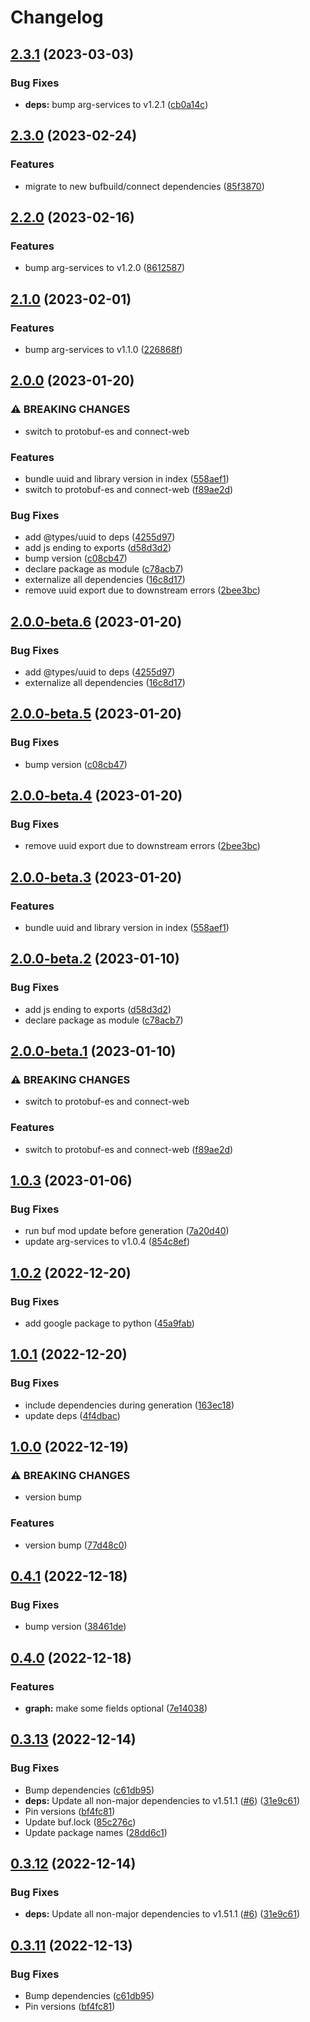 # Changelog

## [2.3.1](https://github.com/recap-utr/arg-services-typescript/compare/v2.3.0...v2.3.1) (2023-03-03)


### Bug Fixes

* **deps:** bump arg-services to v1.2.1 ([cb0a14c](https://github.com/recap-utr/arg-services-typescript/commit/cb0a14cdf30b3c3bcc95a6c941fcc13a4a38fa00))

## [2.3.0](https://github.com/recap-utr/arg-services-typescript/compare/v2.2.0...v2.3.0) (2023-02-24)


### Features

* migrate to new bufbuild/connect dependencies ([85f3870](https://github.com/recap-utr/arg-services-typescript/commit/85f3870cb31b0fb1fd796ae65439c8914f31aab1))

## [2.2.0](https://github.com/recap-utr/arg-services-typescript/compare/v2.1.0...v2.2.0) (2023-02-16)


### Features

* bump arg-services to v1.2.0 ([8612587](https://github.com/recap-utr/arg-services-typescript/commit/8612587965eccbea62045386e130707fba6901a5))

## [2.1.0](https://github.com/recap-utr/arg-services-typescript/compare/v2.0.0...v2.1.0) (2023-02-01)


### Features

* bump arg-services to v1.1.0 ([226868f](https://github.com/recap-utr/arg-services-typescript/commit/226868fb6c3fd56acb8881a84cb23927d7f84cf6))

## [2.0.0](https://github.com/recap-utr/arg-services-typescript/compare/v1.0.3...v2.0.0) (2023-01-20)


### ⚠ BREAKING CHANGES

* switch to protobuf-es and connect-web

### Features

* bundle uuid and library version in index ([558aef1](https://github.com/recap-utr/arg-services-typescript/commit/558aef1ee8cc1bc1bb029ef737802379ff4ffab1))
* switch to protobuf-es and connect-web ([f89ae2d](https://github.com/recap-utr/arg-services-typescript/commit/f89ae2d42b68f344f86f6e1f78b084baace14929))


### Bug Fixes

* add @types/uuid to deps ([4255d97](https://github.com/recap-utr/arg-services-typescript/commit/4255d975f111ff0cc88fd363b6d0f77b21277342))
* add js ending to exports ([d58d3d2](https://github.com/recap-utr/arg-services-typescript/commit/d58d3d2fa1414d2557cb262abeebcd0a636b58d4))
* bump version ([c08cb47](https://github.com/recap-utr/arg-services-typescript/commit/c08cb47a7473c00826cecb2bb30393268ad59365))
* declare package as module ([c78acb7](https://github.com/recap-utr/arg-services-typescript/commit/c78acb7900183cb9506bf0fca736bceb48ec201c))
* externalize all dependencies ([16c8d17](https://github.com/recap-utr/arg-services-typescript/commit/16c8d1713dc436d92d2488e11cb9e0d0e355a737))
* remove uuid export due to downstream errors ([2bee3bc](https://github.com/recap-utr/arg-services-typescript/commit/2bee3bc408a1782cf3a7ad6d917373362c3e9ffe))

## [2.0.0-beta.6](https://github.com/recap-utr/arg-services-typescript/compare/v2.0.0-beta.5...v2.0.0-beta.6) (2023-01-20)


### Bug Fixes

* add @types/uuid to deps ([4255d97](https://github.com/recap-utr/arg-services-typescript/commit/4255d975f111ff0cc88fd363b6d0f77b21277342))
* externalize all dependencies ([16c8d17](https://github.com/recap-utr/arg-services-typescript/commit/16c8d1713dc436d92d2488e11cb9e0d0e355a737))

## [2.0.0-beta.5](https://github.com/recap-utr/arg-services-typescript/compare/v2.0.0-beta.4...v2.0.0-beta.5) (2023-01-20)


### Bug Fixes

* bump version ([c08cb47](https://github.com/recap-utr/arg-services-typescript/commit/c08cb47a7473c00826cecb2bb30393268ad59365))

## [2.0.0-beta.4](https://github.com/recap-utr/arg-services-typescript/compare/v2.0.0-beta.3...v2.0.0-beta.4) (2023-01-20)


### Bug Fixes

* remove uuid export due to downstream errors ([2bee3bc](https://github.com/recap-utr/arg-services-typescript/commit/2bee3bc408a1782cf3a7ad6d917373362c3e9ffe))

## [2.0.0-beta.3](https://github.com/recap-utr/arg-services-typescript/compare/v2.0.0-beta.2...v2.0.0-beta.3) (2023-01-20)


### Features

* bundle uuid and library version in index ([558aef1](https://github.com/recap-utr/arg-services-typescript/commit/558aef1ee8cc1bc1bb029ef737802379ff4ffab1))

## [2.0.0-beta.2](https://github.com/recap-utr/arg-services-typescript/compare/v2.0.0-beta.1...v2.0.0-beta.2) (2023-01-10)


### Bug Fixes

* add js ending to exports ([d58d3d2](https://github.com/recap-utr/arg-services-typescript/commit/d58d3d2fa1414d2557cb262abeebcd0a636b58d4))
* declare package as module ([c78acb7](https://github.com/recap-utr/arg-services-typescript/commit/c78acb7900183cb9506bf0fca736bceb48ec201c))

## [2.0.0-beta.1](https://github.com/recap-utr/arg-services-typescript/compare/v1.0.3...v2.0.0-beta.1) (2023-01-10)


### ⚠ BREAKING CHANGES

* switch to protobuf-es and connect-web

### Features

* switch to protobuf-es and connect-web ([f89ae2d](https://github.com/recap-utr/arg-services-typescript/commit/f89ae2d42b68f344f86f6e1f78b084baace14929))

## [1.0.3](https://github.com/recap-utr/arg-services-typescript/compare/v1.0.2...v1.0.3) (2023-01-06)


### Bug Fixes

* run buf mod update before generation ([7a20d40](https://github.com/recap-utr/arg-services-typescript/commit/7a20d40026bb5c342377ea20a2584e77ead0539b))
* update arg-services to v1.0.4 ([854c8ef](https://github.com/recap-utr/arg-services-typescript/commit/854c8ef80da29f7bdfa54ce4d3841e5f3a7ce8bd))

## [1.0.2](https://github.com/recap-utr/arg-services/compare/v1.0.1...v1.0.2) (2022-12-20)


### Bug Fixes

* add google package to python ([45a9fab](https://github.com/recap-utr/arg-services/commit/45a9fab52c7e19c993ea5702c5cafbf4af00dbf7))

## [1.0.1](https://github.com/recap-utr/arg-services/compare/v1.0.0...v1.0.1) (2022-12-20)


### Bug Fixes

* include dependencies during generation ([163ec18](https://github.com/recap-utr/arg-services/commit/163ec1803fa984398019e6d42bb1a73338321d02))
* update deps ([4f4dbac](https://github.com/recap-utr/arg-services/commit/4f4dbacf0d6dd20a3dd8d8021dbe371aa79cdfc2))

## [1.0.0](https://github.com/recap-utr/arg-services/compare/v0.4.1...v1.0.0) (2022-12-19)


### ⚠ BREAKING CHANGES

* version bump

### Features

* version bump ([77d48c0](https://github.com/recap-utr/arg-services/commit/77d48c0273e1103c0998b8e7b83229c0719b5881))

## [0.4.1](https://github.com/recap-utr/arg-services/compare/v0.4.0...v0.4.1) (2022-12-18)


### Bug Fixes

* bump version ([38461de](https://github.com/recap-utr/arg-services/commit/38461de60e2d61d79dde1c37e30f89af792247ed))

## [0.4.0](https://github.com/recap-utr/arg-services/compare/v0.3.13...v0.4.0) (2022-12-18)


### Features

* **graph:** make some fields optional ([7e14038](https://github.com/recap-utr/arg-services/commit/7e14038abcce4c0e9b8f56c16671e49fb6d94b04))

## [0.3.13](https://github.com/recap-utr/arg-services/compare/v0.3.12...v0.3.13) (2022-12-14)


### Bug Fixes

* Bump dependencies ([c61db95](https://github.com/recap-utr/arg-services/commit/c61db9546a8722341565c50b28aa0b7e2d874d0d))
* **deps:** Update all non-major dependencies to v1.51.1 ([#6](https://github.com/recap-utr/arg-services/issues/6)) ([31e9c61](https://github.com/recap-utr/arg-services/commit/31e9c61753c65073694d121fbde6e7e468930f56))
* Pin versions ([bf4fc81](https://github.com/recap-utr/arg-services/commit/bf4fc819e45febdef73a44f8568d0d76a8f3139b))
* Update buf.lock ([85c276c](https://github.com/recap-utr/arg-services/commit/85c276c206abb132d6b704bc5491a84c37a39ca9))
* Update package names ([28dd6c1](https://github.com/recap-utr/arg-services/commit/28dd6c1908cbe2e436b1257b5fa5dee5bef561ba))

## [0.3.12](https://github.com/recap-utr/arg-services/compare/arg-services-v0.3.11...arg-services-v0.3.12) (2022-12-14)


### Bug Fixes

* **deps:** Update all non-major dependencies to v1.51.1 ([#6](https://github.com/recap-utr/arg-services/issues/6)) ([31e9c61](https://github.com/recap-utr/arg-services/commit/31e9c61753c65073694d121fbde6e7e468930f56))

## [0.3.11](https://github.com/recap-utr/arg-services/compare/arg-services-v0.3.10...arg-services-v0.3.11) (2022-12-13)


### Bug Fixes

* Bump dependencies ([c61db95](https://github.com/recap-utr/arg-services/commit/c61db9546a8722341565c50b28aa0b7e2d874d0d))
* Pin versions ([bf4fc81](https://github.com/recap-utr/arg-services/commit/bf4fc819e45febdef73a44f8568d0d76a8f3139b))
